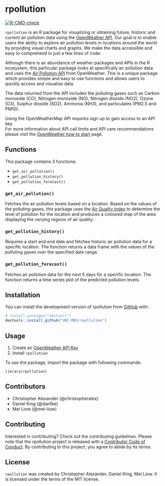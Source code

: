
<!-- README.md is generated from README.Rmd. Please edit that file -->

# rpollution

<!-- badges: start -->

[![R-CMD-check](https://github.com/UBC-MDS/rpollution/workflows/R-CMD-check/badge.svg)](https://github.com/UBC-MDS/rpollution/actions)
<!-- badges: end -->

`rpollution` is an R package for visualizing or obtaining future,
historic and current air pollution data using the [OpenWeather
API](https://openweathermap.org). Our goal is to enable users the
ability to explore air pollution levels in locations around the world by
providing visual charts and graphs. We make the data accessible and easy
to comprehend in just a few lines of code.

Although there is an abundance of weather packages and APIs in the R
ecosystem, this particular package looks at specifically air pollution
data and uses the [Air Pollution
API](https://openweathermap.org/api/air-pollution) from OpenWeather.
This is a unique package which provides simple and easy to use functions
and allows users to quickly access and visualise data.

The data returned from the API includes the polluting gases such as
Carbon monoxide (CO), Nitrogen monoxide (NO), Nitrogen dioxide (NO2),
Ozone (O3), Sulphur dioxide (SO2), Ammonia (NH3), and particulates
(PM2.5 and PM10).

Using the OpenWeatherMap API requires sign up to gain access to an API
key.  
For more information about API call limits and API care recommendations
please visit the [OpenWeather how to
start](https://openweathermap.org/appid) page.

## Functions

This package contains 3 functions:

-   `get_air_pollution()`
-   `get_pollution_history()`
-   `get_pollution_forecast()`

### `get_air_pollution()`

Fetches the air pollution levels based on a location. Based on the
values of the polluting gases, this package uses the [Air Quality
Index](https://en.wikipedia.org/wiki/Air_quality_index#CAQI) to
determine the level of pollution for the location and produces a
coloured map of the area displaying the varying regions of air quality.

### `get_pollution_history()`

Requires a start and end date and fetches historic air pollution data
for a specific location. The function returns a data frame with the
values of the polluting gases over the specified date range.

### `get_pollution_forecast()`

Fetches air pollution data for the next 5 days for a specific location.
The function returns a time series plot of the predicted pollution
levels.

## Installation

You can install the development version of rpollution from
[GitHub](https://github.com/UBC-MDS/rpollution) with:

``` r
# install.packages("devtools")
devtools::install_github("UBC-MDS/rpollution")
```

## Usage

1.  Create an [OpenWeather API Key](https://openweathermap.org/appid)
2.  Install `rpollution`

To use the package, import the package with following commands:

    library(rpollution)

## Contributors

-   Christopher Alexander (@christopheralex)
-   Daniel King (@danfke)
-   Mel Liow (@mel-liow)

## Contributing

Interested in contributing? Check out the contributing guidelines.
Please note that the rpollution project is released with a [Contributor
Code of
Conduct](https://github.com/UBC-MDS/rpollution/blob/master/CODE_OF_CONDUCT.md).
By contributing to this project, you agree to abide by its terms.

## License

`rpollution` was created by Christopher Alexander, Daniel King, Mel
Liow. It is licensed under the terms of the MIT license.

